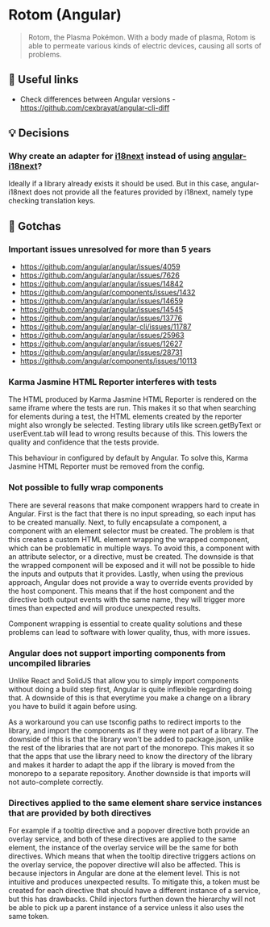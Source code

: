 # Rotom (Angular)

> Rotom, the Plasma Pokémon. With a body made of plasma, Rotom is able to permeate various kinds of electric devices, causing all sorts of problems.

## 🔗 Useful links

- Check differences between Angular versions - https://github.com/cexbrayat/angular-cli-diff

## 💡 Decisions

### Why create an adapter for [i18next](https://www.npmjs.com/package/i18next) instead of using [angular-i18next](https://www.npmjs.com/package/angular-i18next)?

Ideally if a library already exists it should be used. But in this case, angular-i18next does not provide all the features provided by i18next, namely type checking translation keys.

## 🤡 Gotchas

### Important issues unresolved for more than 5 years

- https://github.com/angular/angular/issues/4059
- https://github.com/angular/angular/issues/7626
- https://github.com/angular/angular/issues/14842
- https://github.com/angular/components/issues/1432
- https://github.com/angular/angular/issues/14659
- https://github.com/angular/angular/issues/14545
- https://github.com/angular/angular/issues/13776
- https://github.com/angular/angular-cli/issues/11787
- https://github.com/angular/angular/issues/25963
- https://github.com/angular/angular/issues/12627
- https://github.com/angular/angular/issues/28731
- https://github.com/angular/components/issues/10113

### Karma Jasmine HTML Reporter interferes with tests

The HTML produced by Karma Jasmine HTML Reporter is rendered on the same iframe where the tests are run. This makes it so that when searching for elements during a test, the HTML elements created by the reporter might also wrongly be selected. Testing library utils like screen.getByText or userEvent.tab will lead to wrong results because of this. This lowers the quality and confidence that the tests provide.

This behaviour in configured by default by Angular. To solve this, Karma Jasmine HTML Reporter must be removed from the config.

### Not possible to fully wrap components

There are several reasons that make component wrappers hard to create in Angular. First is the fact that there is no input spreading, so each input has to be created manually. Next, to fully encapsulate a component, a component with an element selector must be created. The problem is that this creates a custom HTML element wrapping the wrapped component, which can be problematic in multiple ways. To avoid this, a component with an attribute selector, or a directive, must be created. The downside is that the wrapped component will be exposed and it will not be possible to hide the inputs and outputs that it provides. Lastly, when using the previous approach, Angular does not provide a way to override events provided by the host component. This means that if the host component and the directive both output events with the same name, they will trigger more times than expected and will produce unexpected results.

Component wrapping is essential to create quality solutions and these problems can lead to software with lower quality, thus, with more issues.

### Angular does not support importing components from uncompiled libraries

Unlike React and SolidJS that allow you to simply import components without doing a build step first, Angular is quite inflexible regarding doing that.
A downside of this is that everytime you make a change on a library you have to build it again before using.

As a workaround you can use tsconfig paths to redirect imports to the library, and import the components as if they were not part of a library.
The downside of this is that the library won't be added to package.json, unlike the rest of the libraries that are not part of the monorepo.
This makes it so that the apps that use the library need to know the directory of the library and makes it harder to adapt the app if the library is moved from the monorepo to a separate repository. Another downside is that imports will not auto-complete correctly.

### Directives applied to the same element share service instances that are provided by both directives

For example if a tooltip directive and a popover directive both provide an overlay service, and both of these directives are applied to the same element, the instance of the overlay service will be the same for both directives. Which means that when the tooltip directive triggers actions on the overlay service, the popover directive will also be affected. This is because injectors in Angular are done at the element level. This is not intuitive and produces unexpected results. To mitigate this, a token must be created for each directive that should have a different instance of a service, but this has drawbacks. Child injectors furthen down the hierarchy will not be able to pick up a parent instance of a service unless it also uses the same token.
